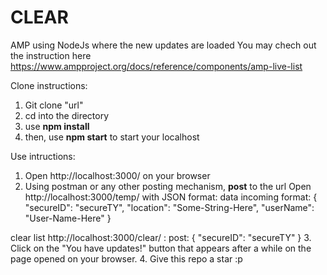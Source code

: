 # CLEAR
AMP using NodeJs where the new updates are loaded
You may chech out the instruction here https://www.ampproject.org/docs/reference/components/amp-live-list

Clone instructions:

1. Git clone "url"
2. cd into the directory
3. use <b>npm install</b>
4. then, use <b>npm start</b> to start your localhost

Use intructions:

1. Open http://localhost:3000/ on your browser
2. Using postman or any other posting mechanism, <b>post</b> to the url Open http://localhost:3000/temp/ with JSON format:
      data incoming format:
{
  "secureID": "secureTY",
  "location": "Some-String-Here",
  "userName": "User-Name-Here"
}


clear list http://localhost:3000/clear/ :
post:
{
      "secureID": "secureTY"
}
3. Click on the "You have updates!" button that appears after a while on the page opened on your browser.
4. Give this repo a star :p
      
